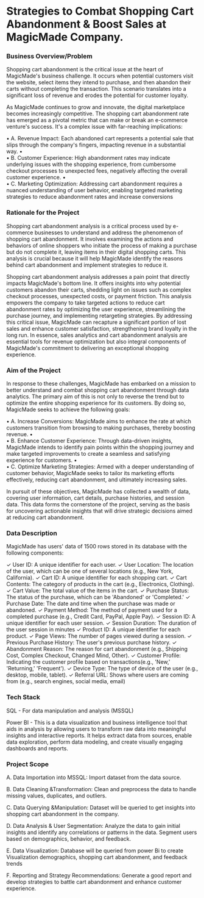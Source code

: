 # Strategies to Combat Shopping Cart Abandonment & Boost Sales at MagicMade Company.

### Business Overview/Problem

Shopping cart abandonment is the critical issue at the heart of MagicMade's business challenge. It occurs when potential customers visit the website, select items they intend to purchase, and then abandon their carts without completing the transaction. This scenario translates into a significant loss of revenue and erodes the potential for customer loyalty.
 
As MagicMade continues to grow and innovate, the digital marketplace becomes increasingly competitive. The shopping cart abandonment rate has emerged as a pivotal metric that can make or break an e-commerce venture's success. It's a complex issue with far-reaching implications:
 
•	A. Revenue Impact: Each abandoned cart represents a potential sale that slips through the company's fingers, impacting revenue in a substantial way.
•	 
•	B. Customer Experience: High abandonment rates may indicate underlying issues with the shopping experience, from cumbersome checkout processes to unexpected fees, negatively affecting the overall customer experience.
•	 
•	C. Marketing Optimization: Addressing cart abandonment requires a nuanced understanding of user behavior, enabling targeted marketing strategies to reduce abandonment rates and increase conversions


### Rationale for the Project

Shopping cart abandonment analysis is a critical process used by e-commerce businesses to understand and address the phenomenon of shopping cart abandonment. It involves examining the actions and behaviors of online shoppers who initiate the process of making a purchase but do not complete it, leaving items in their digital shopping carts. This analysis is crucial because it will help MagicMade identify the reasons behind cart abandonment and implement strategies to reduce it.
 
Shopping cart abandonment analysis addresses a pain point that directly impacts MagicMade's bottom line. It offers insights into why potential customers abandon their carts, shedding light on issues such as complex checkout processes, unexpected costs, or payment friction. This analysis empowers the company to take targeted actions to reduce cart abandonment rates by optimizing the user experience, streamlining the purchase journey, and implementing retargeting strategies. By addressing this critical issue, MagicMade can recapture a significant portion of lost sales and enhance customer satisfaction, strengthening brand loyalty in the long run. In essence, sales analytics and cart abandonment analysis are essential tools for revenue optimization but also integral components of MagicMade's commitment to delivering an exceptional shopping experience.


### Aim of the Project

In response to these challenges, MagicMade has embarked on a mission to better understand and combat shopping cart abandonment through data analytics. The primary aim of this is not only to reverse the trend but to optimize the entire shopping experience for its customers. By doing so, MagicMade seeks to achieve the following goals:
 
•	A. Increase Conversions: MagicMade aims to enhance the rate at which customers transition from browsing to making purchases, thereby boosting revenue.
•	 
•	B. Enhance Customer Experience: Through data-driven insights, MagicMade intends to identify pain points within the shopping journey and make targeted improvements to create a seamless and satisfying experience for customers.
•	 
•	C. Optimize Marketing Strategies: Armed with a deeper understanding of customer behavior, MagicMade seeks to tailor its marketing efforts effectively, reducing cart abandonment, and ultimately increasing sales.
 
In pursuit of these objectives, MagicMade has collected a wealth of data, covering user information, cart details, purchase histories, and session data. This data forms the cornerstone of the project, serving as the basis for uncovering actionable insights that will drive strategic decisions aimed at reducing cart abandonment.


### Data Description

MagicMade has users' data of 1500 rows stored in its database with the following components:
 
✓ User ID: A unique identifier for each user.
✓ User Location: The location of the user, which can be one of several locations (e.g., New York, California).
✓ Cart ID: A unique identifier for each shopping cart.
✓ Cart Contents: The category of products in the cart (e.g., Electronics, Clothing).
✓ Cart Value: The total value of the items in the cart.
✓ Purchase Status: The status of the purchase, which can be 'Abandoned' or 'Completed.'
✓ Purchase Date: The date and time when the purchase was made or abandoned.
✓ Payment Method: The method of payment used for a completed purchase (e.g., Credit Card, PayPal, Apple Pay). 
✓ Session ID: A unique identifier for each user session.
✓ Session Duration: The duration of the user session in minutes
✓ Product ID: A unique identifier for each product.
✓ Page Views: The number of pages viewed during a session.
✓ Previous Purchase History: The user's previous purchase history.
✓ Abandonment Reason: The reason for cart abandonment (e.g., Shipping Cost, Complex Checkout, Changed Mind, Other). 
✓ Customer Profile: Indicating the customer profile based on transactions(e.g., 'New,' 'Returning,' 'Frequent').
✓ Device Type: The type of device of the user (e.g., desktop, mobile, tablet).
✓ Referral URL: Shows where users are coming from (e.g., search engines, social media, email)


### Tech Stack

SQL - For data manipulation and analysis (MSSQL)  
 
Power BI - This is a data visualization and business intelligence tool that aids  in analysis by allowing users to transform raw data into meaningful insights and interactive reports. It helps extract data from sources, enable data exploration,  perform data modeling, and create visually engaging dashboards and reports.


### Project Scope

A. Data Importation into MSSQL: Import dataset from the data source.
 
B. Data Cleaning &Transformation: Clean and preprocess the data to handle missing values, duplicates, and outliers.
 
C. Data Querying &Manipulation: Dataset will be queried to get insights into shopping cart abandonment in the company.
 
D. Data Analysis & User Segmentation: Analyze the data to gain initial insights and identify any correlations or patterns in the data. Segment users based on demographics, behavior, and feedback. 
 
E. Data Visualization: Database will be queried from power Bi to create Visualization demographics, shopping cart abandonment, and feedback trends
 
F. Reporting and Strategy Recommendations: Generate a good report and develop strategies to battle cart abandonment and enhance customer experience.



